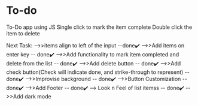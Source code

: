 # To-do
To-Do app using JS
Single click to mark the item complete
Double click the item to delete

Next Task:
-->>items align to left of the input --done✔️ 
-->>Add items on enter key -- done✔️
-->>Add functionality to mark item completed and delete from the list -- done✔️
-->>Add delete button -- done✔️
-->>Add check button(Check will indicate done, and strike-through to represent) -- done✔️
-->>Improvise background -- done✔️
-->>Button Customization -- done✔️
-->>Add Footer -- done✔️
--> Look n Feel of list itemss -- done✔️
-->>Add dark mode